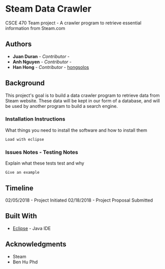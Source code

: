 # Steam Data Crawler

CSCE 470 Team project - A crawler program to retrieve essential information from Steam.com

## Authors

* **Juan Duran** - *Contributor* - 
* **Anh Nguyen** - *Contributor* - 
* **Han Hong** - *Contributor* - [hongsolos](https://github.com/hongsolos)


## Background

This project's goal is to build a data crawler program to retrieve data from Steam website. These data will be kept in our form of a database, and will be used by another program to build a search engine.

### Installation Instructions

What things you need to install the software and how to install them

```
Load with eclipse
```


### Issues Notes - Testing Notes

Explain what these tests test and why

```
Give an example
```

## Timeline

02/05/2018 - Project Initiated
02/18/2018 - Project Proposal Submitted

## Built With

* [Eclipse](https://www.eclipse.org/) - Java IDE

## Acknowledgments

* Steam
* Ben Hu Phd 


